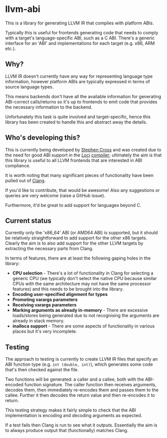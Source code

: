 # llvm-abi

This is a library for generating LLVM IR that complies with platform ABIs.

Typically this is useful for frontends generating code that needs to comply with
a target's language-specific ABI, such as a C ABI. There's a generic interface
for an 'ABI' and implementations for each target (e.g. x86, ARM etc.).

## Why?

LLVM IR doesn't currently have any way for representing language type
information, however platform ABIs are typically expressed in terms of source
language types.

This means backends don't have all the available information for generating
ABI-correct calls/returns so it's up to frontends to emit code that provides the
necessary information to the backend.

Unfortunately this task is quite involved and target-specific, hence this
library has been created to handle this and abstract away the details.

## Who's developing this?

This is currently being developed by [Stephen Cross](http://scross.co.uk) and
was created due to the need for good ABI support in the
[Loci](http://loci-lang.org) [compiler](https://github.com/scross99/locic);
ultimately the aim is that this library is useful to all LLVM frontends that
are interested in ABI compliance.

It is worth noting that many significant pieces of functionality have been
pulled out of [Clang](http://clang.llvm.org/).

If you'd like to contribute, that would be awesome! Also any suggestions or
queries are very welcome (raise a GitHub issue).

Furthermore, it'd be great to add support for languages beyond C.

## Current status

Currently only the 'x86_64' ABI (or AMD64 ABI) is supported, but it should be
relatively straightforward to add support for the other x86 targets. Clearly the
aim is to also add support for the other LLVM targets by extracting the
necessary parts from Clang.

In terms of features, there are at least the following gaping holes in the
library:

* **CPU selection** - There's a lot of functionality in Clang for selecting a
                      generic CPU (we typically don't select the native CPU
                      because similar CPUs with the same architecture may not
                      have the same processor features) and this needs to be
                      brought into the library.
* **Encoding user-specified alignment for types**
* **Promoting varargs parameters**
* **Receiving varargs parameters**
* **Marking arguments as already in-memory** - There are excessive loads/stores
                                               being generated due to not
                                               recognising the arguments are
                                               already in stack memory.
* **inalloca support** - There are some aspects of functionality in various
                         places but it's very incomplete.

## Testing

The approach to testing is currently to create LLVM IR files that specify an
ABI function type (e.g. `int (double, int)`), which generates some code that's
then checked against the file.

Two functions will be generated: a caller and a callee, both with the
ABI-encoded function signature. The caller function then receives arguments,
decodes them, then immediately re-encodes them and passes them to the callee.
Further it then decodes the return value and then re-encodes it to return.

This testing strategy makes it fairly simple to check that the ABI
implementation is encoding and decoding arguments as expected.

If a test fails then Clang is run to see what it outputs. Essentially the aim is
to always produce output that (functionally) matches Clang.
